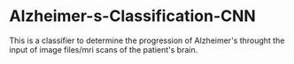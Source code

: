 # Alzheimer-s-Classification-CNN
This is a classifier to determine the progression of Alzheimer's throught the input of image files/mri scans of the patient's brain.
